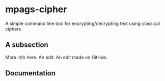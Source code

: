 # mpags-cipher
A simple command line tool for encrypting/decrypting text using classical ciphers

## A subsection
More info here. An edit. An edit made on GitHub.

## Documentation
